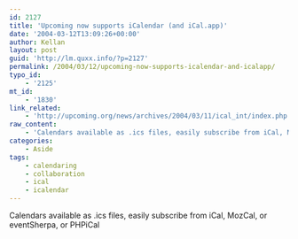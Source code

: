 ```yaml
---
id: 2127
title: 'Upcoming now supports iCalendar (and iCal.app)'
date: '2004-03-12T13:09:26+00:00'
author: Kellan
layout: post
guid: 'http://lm.quxx.info/?p=2127'
permalink: /2004/03/12/upcoming-now-supports-icalendar-and-icalapp/
typo_id:
    - '2125'
mt_id:
    - '1830'
link_related:
    - 'http://upcoming.org/news/archives/2004/03/11/ical_int/index.php'
raw_content:
    - 'Calendars available as .ics files, easily subscribe from iCal, MozCal, or eventSherpa, or PHPiCal'
categories:
    - Aside
tags:
    - calendaring
    - collaboration
    - ical
    - icalendar
---
```


Calendars available as .ics files, easily subscribe from iCal, MozCal, or eventSherpa, or PHPiCal